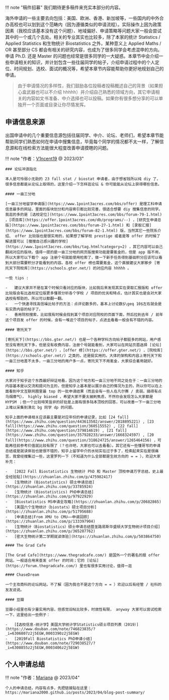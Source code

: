 !!! note "稿件招募"
    我们期待更多稿件来充实本部分的内容。

海外申请的一些主要去向包括：美国、欧洲、香港、新加坡等，一些国内的中外合办高校也可以划到这个范畴内（因为遵循类似的申请流程）。实际操作上因为政策因素（我校应该基本没有这个问题）、地域偏好、申请策略等问题大家一般会尝试其中的一个或几个去处。相关的专业其实也比较多，除了本家的统计 Statistics / Applied Statistics 和生物统计 Biostatistics 之外，某种意义上 Applied Maths / OR 甚至部分 CS 都会有相关的研究内容，也成为了很多同学会考虑混申的方向。申请 Ph.D. 还是 Master 的问题也经常是很多同学的一大疑惑。本章节中会介绍一些申请相关的知识，并计划包含一些往届同学的帖子，介绍申请过程中的个人定位、时间规划、选校、面试的概况等，希望本章节内容能帮助你更好地规划自己的申请。

> 由于申请情况的多样性，我们鼓励各位投稿者投稿概述自己的背景（如果担心盒武器也可以不介绍 hhhhh）并介绍自己熟悉的领域方向，其它申请相关的内容如文书准备、中介选择也可以投稿。如果你有很多想分享的可以单独开一个页面或目录让你尽情发挥。



## 申请信息来源

出国申请中的几个重要信息源包括往届同学、中介、论坛、老师们，希望本章节能帮助同学们熟悉如何在申请中搜集信息，毕竟每个同学的情况都不太一样，了解信息源和在线检索方法能很大程度改善申请摸瞎的问题。

!!! note "作者：[V1ncent19](https://v1ncent19.github.io/) @ 2023/03"

    ### 论坛冲浪指北

    本人是可怜弱小无助的 23 fall stat / biostat 申请者，由于想省钱所以纯 diy 了，很多信息都是从论坛上取得的，这里介绍一下怎样逛论坛 & 你可能能从论坛上获得哪些信息。

    #### 一亩三分地

    [一亩三分地留学申请版](https://www.1point3acres.com/bbs/offer) 是理工科申请信息最多的网站，里面的版块划分和内容索引都比较完善，很适合想要 diy 搜集信息的同学。我逛的多的是 [选校定位](https://www.1point3acres.com/bbs/forum-79-1.html) ，[项目库](https://offer.1point3acres.com/db/programs/--) ，[研究生申请总版](https://www.1point3acres.com/bbs/forum-27-1.html) 和 [录取汇报](https://www.1point3acres.com/bbs/forum-82-1.html) 版，当然其它一些院系介绍、 offer 比较版也是很实用的，如果想了解学校 prestige 或者是等 offer 的时候了解进展可以 [搜搜自己感兴趣的学校](https://www.1point3acres.com/bbs/tag.html?category=2) ，其它内容可以自己翻阅对应的版块。值得一提的是一亩三分地的网页版搜索功能是要氪金的，但是 app 版不用，所以大家可以下载个 app 注册个号就能使用检索了，做一下新手任务得到基础积分应该可以看到大部分需要积分才能看到的内容。各校 offer 榜也需要氪金，这个直接建议大家移步 [寄托天下院校库](https://schools.gter.net/) 的对应内容 hhhhh 。

    一些 tips :

    -   建议大家并不是在某个时候只看对应的版块，比如我后来发现其实在录取汇报版和 offer 比较版会有比选校定位版更多懂哥分析各个学校 / 项目的优劣和特点，估计其实也是会对大家选校有帮助的，所以可以都翻一翻。
    -   一个快速寻找高信噪比帖子的方法：点评论数多的，基本上讨论数$\geq 10$左右就会是有实质内容的帖子了。
    -   善用院校搜索，比如我有时候会找到某个项目对应院校的页面下面，然后拉到去年 / 前年这个项目发 offer 的时候，会有一堆这个项目的帖子，点进去看看一般会有不错的内容。

    #### 寄托天下

    [寄托天下](https://bbs.gter.net/) 也是一个各种学科方向帖子都挺多的网站，用户感觉没有寄托天下多，但是没有收费内容，注册个号就能看到，大家可以在网站页眉选择 [论坛](https://bbs.gter.net/) ，[offer 榜](https://offer.gter.net/) ，[院校库](https://schools.gter.net/) 之类的，还是挺实用的。大体的架构和内容上寄托天下和一亩三分地差不太多，一亩三分地的用户多一点，寄托天下不用氪金，大家综合着用就好。

    #### 知乎

    大家对于知乎这个东西最好辩证地看，因为这个地方和一亩三分地不同之处在于：一亩三分地的内容基本是以交流和提问为主的，但是知乎上基本是以展示自己的情况为主的，所以你可以在上面看到中文互联网圈里最 top 的一批申请结果（而且会有一些人在凡尔赛 / 卖弱，搞得有点乌烟瘴气）， highly biased ，希望大家不要太被刷焦虑，不然你会发现怎么大家都是 HYPSM ；但一个比较啼笑皆非的好处是上面有很多陆本顶校的回答，可以改善一下一亩三分地上难以采集到清北 bg 同学 dp 的问题。
    
    知乎上面的申请相关应该最主要是对应年份的申请记录，比如 [24 fall](https://www.zhihu.com/question/443613502/answer/2818895221) , [23 fall](https://www.zhihu.com/question/360515552) , [22 fall](https://www.zhihu.com/question/379814619) , [21 fall](https://www.zhihu.com/question/357928233/answer/1668324597) , [20 fall](https://www.zhihu.com/question/318624725/answer/1265464156) ，可能再往前参考价值就比较有限了（？也许吧，大家也可以去看看）。其它还有一些懂哥写的申请总结或是就读体验也是很不错的，知乎上留学中介的水帖实在过于多了，检索起来实在是很痛苦，我曾经搜集过一些，这里罗列一下（不知道为什么全部都是生统方向的 = = ），欢迎大家补充：
    
    -   [2022 Fall Biostatistics 生物统计 PhD 和 Master 顶校申请万字总结，史上最全经验贴](https://zhuanlan.zhihu.com/p/475982417)
    -   [生物统计 (Biostatistics) 硕士申请总结](https://zhuanlan.zhihu.com/p/33785924)
    -   [生物统计 (Biostatistics) PhD申请总结](https://zhuanlan.zhihu.com/p/97922929)
    -   [Biostatistics MS申请全攻略](https://zhuanlan.zhihu.com/p/20682865)
    -   [美国六个生物统计（biostats）硕士项目分析](https://zhuanlan.zhihu.com/p/51795688)
    -   [申请总结|From XMU to CMU——申请回顾](https://zhuanlan.zhihu.com/p/133397904)
    -   [生物统计（Biostatistics）硕士申请总结暨圣路易斯华盛顿大学生物统计项目介绍](https://zhuanlan.zhihu.com/p/365287762)
    -   [密大生物统计第二学期就读体验](https://zhuanlan.zhihu.com/p/503864750)

    #### The Grad Cafe

    [The Grad Cafe](https://www.thegradcafe.com/) 是国外一个的著名的报 offer 网站，一般适合用来查发 offer 的时间；它的 [论坛](https://forum.thegradcafe.com/) 里也有很多实用讨论，值得一逛

    #### ChaseDream

    一个主攻商科的论坛网站，不了解（因为我也不是这个方向 = = ）欢迎以后有经管 / 社科的友友说说。

    #### 豆瓣

    豆瓣小组里也有少量实用内容，但感觉旧帖比较多，时效性有限， anyway 大家可以尝试检索一下，这里给出一些例子：

    -   [【选校信息-统计学】美国大学统计学Statistics硕士项目列表（2019）](https://www.douban.com/note/746823835/?_i=6306807z2j5EGW,0003390z2j5EGW)
    -   [2019Fall Biostatistics PhD申请小结](https://www.douban.com/note/729038527/?_i=6308855z2j5EGW,0003406z2j5EGW)


## 个人申请总结

!!! note "作者：[Mariana](https://mariana2000.github.io/) @ 2023/04"

    个人的申请总结，内容有点多，先把链接贴在这里：
    https://mariana2000.github.io/posts/2023/04/blog-post-summary/